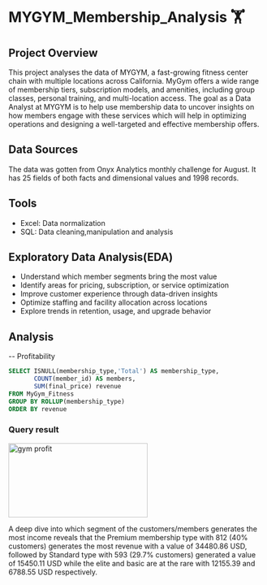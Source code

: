 # MYGYM_Membership_Analysis 🏋️

## Project Overview
This project analyses the data of MYGYM, a fast-growing fitness center chain with multiple locations across California. MyGym offers a wide range of membership tiers, subscription models, and amenities, including group classes, personal training, and multi-location access. The goal as a Data Analyst at MYGYM is to help use membership data to uncover insights on how members engage with these services which will help in optimizing operations and designing  a well-targeted and effective membership offers.


## Data Sources
The data was gotten from Onyx Analytics monthly challenge for August. It has 25 fields of both facts and dimensional values and 1998 records.

## Tools
- Excel: Data normalization
- SQL: Data cleaning,manipulation and analysis

## Exploratory Data Analysis(EDA)
- Understand which member segments bring the most value
- Identify areas for pricing, subscription, or service optimization
- Improve customer experience through data-driven insights
- Optimize staffing and facility allocation across locations
- Explore trends in retention, usage, and upgrade behavior

## Analysis
-- Profitability
```sql
SELECT ISNULL(membership_type,'Total') AS membership_type,
	   COUNT(member_id) AS members,
	   SUM(final_price) revenue
FROM MyGym_Fitness
GROUP BY ROLLUP(membership_type)
ORDER BY revenue
```
### Query result

<img width="274" height="146" alt="gym profit" src="https://github.com/user-attachments/assets/4af58270-64f8-4a9b-bde4-d44df27fd6eb" />

A deep dive into which segment of the customers/members generates the most income reveals that the Premium membership type with 812 (40% customers) generates the most revenue with a value of 34480.86 USD, followed by Standard type with 593 (29.7% customers) generated a value of 15450.11 USD while the elite and basic are at the rare with 12155.39 and 6788.55 USD respectively.




